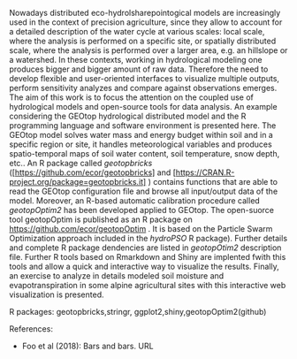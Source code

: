 
Nowadays distributed eco-hydrolsharepointogical models are increasingly used in the context of precision agriculture, since they allow to account for a detailed description of the water cycle at various scales: local scale, where the analysis is performed on a specific site, or spatially distributed scale, where the analysis is performed over a larger area, e.g. an
hillslope or a watershed. In these contexts, working in hydrological modeling one produces bigger and bigger amount of raw data. Therefore the need to develop flexible and user-oriented interfaces to visualize multiple outputs, perform sensitivity analyzes and compare
against observations emerges. The aim of this work is to focus the attention on the
coupled use of hydrological models and open-source tools for data analysis. An example
considering the GEOtop hydrological distributed model and the R programming language
and software environment is presented here. The GEOtop model solves water mass and
energy budget within soil and in a specific region or site, it handles meteorological
variables and produces spatio-temporal maps of soil water content, soil temperature, snow
depth, etc.. An R package called *geotopbricks* ([https://github.com/ecor/geotopbricks] and [https://CRAN.R-project.org/package=geotopbricks.it] ) contains functions that are able to read the GEOtop configuration file and browse all input/output data of the model. Moreover, an R-based automatic calibration procedure
called *geotopOptim2* has been developed applied to GEOtop. The open-suorce tool
geotopOptim is published as an R package on https://github.com/ecor/geotopOptim . It is
based on the Particle Swarm Optimization approach included in the *hydroPSO*  R
package). Further details and complete R package dendencies are listed in *geotopOtim2* description file. Further R tools based on Rmarkdown and Shiny are implented fwith this tools and  allow a quick and interactive
way to visualize the results. Finally, an exercise to analyze in details modeled soil moisture and
evapotranspiration in some alpine agricultural sites with this interactive web visualization is
presented.

R packages: geotopbricks,stringr, ggplot2,shiny,geotopOptim2(github)

References:
- Foo et al (2018): Bars and bars. URL



